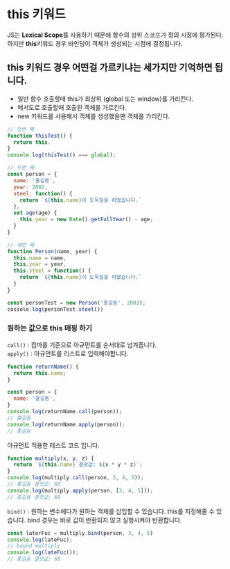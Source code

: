 # this 키워드

JS는 **Lexical Scope**를 사용하기 때문에 함수의 상위 스코프가 정의 시점에 평가된다.  
하지만 **this**키워드 경우 바인딩이 객체가 생성되는 시점에 결정됩니다.  

## this 키워드 경우 어떤걸 가르키냐는 세가지만 기억하면 됩니다.

- 일반 함수 호출할때 this가 최상위 (global 또는 window)를 가리킨다.
- 메서도로 호출할때 호출된 객체를 가르킨다.
- new 키워드를 사용해서 객체를 생성했을땐 객체를 가리킨다.

```javascript
// 첫번 째
function thisTest() {
  return this.
}
console.log(thisTest() === global);

// 두번 째
const person = {
  name: '홍길동',
  year: 2002,
  steel: function() {
    return `${this.name}이 도둑질을 하였습니다.`
  },
  set age(age) {
    this.year = new Date().getFullYear() - age; 
  }
}

// 세번 째
function Person(name, year) {
  this.name = name,
  this.year = year,
  this.steel = function() {
    return `${this.name}이 도둑질을 하였습니다.`
  }
}

const personTest = new Person('홍길동', 2003);
cossole.log(personTest.steel())
```

### 원하는 값으로 this 매핑 하기

`call()` :  컴마를 기준으로 아규먼트를 순서대로 넘겨줍니다.  
`apply()` : 아규먼트를 리스트로 입력해야합니다.  

```javascript
function returnName() {
  return this.name;
}

const person = {
  name: '홍길동',
}
console.log(returnName.call(person));
// 홍길동
console.log(returnName.apply(person));
// 홍길동
```

아규먼트 적용한 테스트 코드 입니다.

```javascript
function multiply(x, y, z) {
  return `${this.name} 결괏값: ${x * y * z}`;
}
console.log(multiply.call(person, 3, 4, 5));
// 홍길동 결괏값: 60
console.log(multiply.apply(person, [3, 4, 5]));
// 홍길동 결괏값: 60
```

`bind()` : 원하는 변수에다가 원하는 객체를 삽입할 수 있습니다. this를 지정해줄 수 있습니다. bind 경우는 바로 값이 반환되지 않고 실행시켜야 반환합니다.  

```javascript
const laterFuc = multiply.bind(person, 3, 4, 5)
console.log(lateFuc);
// bound multiply
console.log(lateFuc());
// 홍길동 결괏값: 60
```
